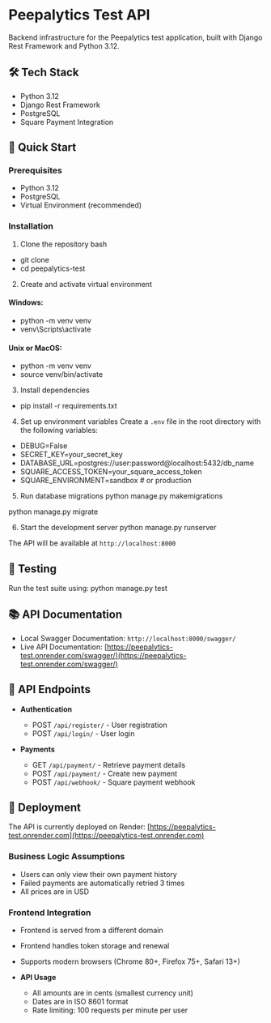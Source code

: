 # Peepalytics Test API

Backend infrastructure for the Peepalytics test application, built with Django Rest Framework and Python 3.12.

## 🛠 Tech Stack

-   Python 3.12
-   Django Rest Framework
-   PostgreSQL
-   Square Payment Integration

## 🚀 Quick Start

### Prerequisites

-   Python 3.12
-   PostgreSQL
-   Virtual Environment (recommended)

### Installation

1. Clone the repository
   bash

-   git clone <repository-url>
-   cd peepalytics-test

2. Create and activate virtual environment

#### Windows:

-   python -m venv venv
-   venv\Scripts\activate

#### Unix or MacOS:

-   python -m venv venv
-   source venv/bin/activate

3. Install dependencies

-   pip install -r requirements.txt

4. Set up environment variables
   Create a `.env` file in the root directory with the following variables:

-   DEBUG=False
-   SECRET_KEY=your_secret_key
-   DATABASE_URL=postgres://user:password@localhost:5432/db_name
-   SQUARE_ACCESS_TOKEN=your_square_access_token
-   SQUARE_ENVIRONMENT=sandbox # or production

5. Run database migrations
   python manage.py makemigrations

python manage.py migrate

6. Start the development server
   python manage.py runserver

The API will be available at `http://localhost:8000`

## 🧪 Testing

Run the test suite using:
python manage.py test

## 📚 API Documentation

-   Local Swagger Documentation: `http://localhost:8000/swagger/`
-   Live API Documentation: [https://peepalytics-test.onrender.com/swagger/](https://peepalytics-test.onrender.com/swagger/)

## 🔑 API Endpoints

-   **Authentication**

    -   POST `/api/register/` - User registration
    -   POST `/api/login/` - User login

-   **Payments**
    -   GET `/api/payment/` - Retrieve payment details
    -   POST `/api/payment/` - Create new payment
    -   POST `/api/webhook/` - Square payment webhook

## 🚀 Deployment

The API is currently deployed on Render:
[https://peepalytics-test.onrender.com](https://peepalytics-test.onrender.com)

### Business Logic Assumptions

-   Users can only view their own payment history
-   Failed payments are automatically retried 3 times
-   All prices are in USD

### Frontend Integration

-   Frontend is served from a different domain
-   Frontend handles token storage and renewal
-   Supports modern browsers (Chrome 80+, Firefox 75+, Safari 13+)

-   **API Usage**
    -   All amounts are in cents (smallest currency unit)
    -   Dates are in ISO 8601 format
    -   Rate limiting: 100 requests per minute per user
